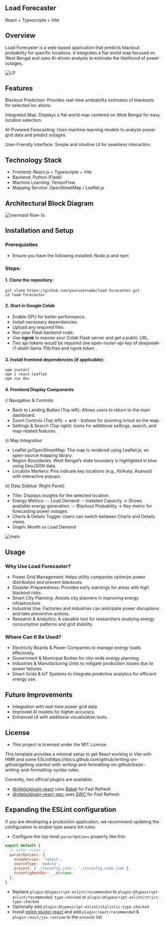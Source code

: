 ## Load Forecaster
React + Typescripte + Vite

## Overview

Load Forecaster is a web-based application that predicts blackout probability for specific locations. It integrates a flat world map focused on West Bengal and uses AI-driven analysis to estimate the likelihood of power outages.

![LP](https://github.com/user-attachments/assets/e9d07046-885c-42fc-b352-e614e29d99b9)

## Features

Blackout Prediction: Provides real-time probability estimates of blackouts for selected loc
ations.

Integrated Map: Displays a flat world map centered on West Bengal for easy location selection.

AI-Powered Forecasting: Uses machine learning models to analyze power grid data and predict outages.

User-Friendly Interface: Simple and intuitive UI for seamless interaction.

## Technology Stack

 - Frontend: React.js + Typescripte + Vite
 - Backend: Python (Flask)
 - Machine Learning: TensorFlow
 - Mapping Service: OpenStreetMap / Leaflet.js

## Architectural Block Diagram

![mermaid-flow-1x](https://github.com/user-attachments/assets/849c1bd4-dca4-4b13-9f2c-5c48329f33a1)

## Installation and Setup

### Prerequisites
- Ensure you have the following installed:
    Node.js and npm
### Steps:
#### 1. Clone the repository:
``` Terminal
git clone https://github.com/yourusername/load-forecaster.git
cd load-forecaster
```
#### 2. Start in Google Colab
- Enable GPU for better performance.
- Install necessary dependencies.
- Upload any required files.
- Run your Flask backend code.
- Use **ngrok** to expose your Colab Flask server and get a public URL.
- Two api tokens would be required one open-router-api key of deepseek-r1-distill-llama-70b:free and ngrok token .

#### 3. Install frontend dependencies (if applicable):
``` Terminal
npm install
npm i react-leaflet
npm run dev
```
#### 4. Frontend Display Components
i) Navigation & Controls
- Back to Landing Button (Top left): Allows users to return to the main dashboard.
- Zoom Controls (Top left): + and - buttons for zooming in/out on the map.
- Settings & Search (Top right): Icons for additional settings, search, and map-related features.

ii) Map Integration
- Leaflet.js/OpenStreetMap: The map is rendered using Leaflet.js, an open-source mapping library.
- Region Boundaries: West Bengal’s state boundary is highlighted in blue using GeoJSON data.
- Location Markers: Pins indicate key locations (e.g., Kolkata, Asansol) with interactive popups.

iii) Data Sidebar (Right Panel)
- Title: Displays insights for the selected location.
- Energy Metrics:
-- Load Demand
-- Installed Capacity → Shows available energy generation.
-- Blackout Probability → Key metric for forecasting power outages.
- Charts & Details Toggle: Users can switch between Charts and Details views.
- Graph: Month vs Load Demand
  
![main](https://github.com/user-attachments/assets/38300449-7b87-4cc4-a414-f1996bbac1e0)
   
## Usage
### Why Use Load Forecaster?
- Power Grid Management: Helps utility companies optimize power distribution and prevent blackouts.
- Disaster Preparedness: Provides early warnings for areas with high blackout risks.
- Smart City Planning: Assists city planners in improving energy infrastructure.
- Industrial Use: Factories and industries can anticipate power disruptions and take preventive actions.
- Research & Analytics: A valuable tool for researchers studying energy consumption patterns and grid stability.

### Where Can It Be Used?
- Electricity Boards & Power Companies to manage energy loads effectively.
- Government & Municipal Bodies for city-wide energy planning.
- Industries & Manufacturing Units to mitigate production losses due to power failures.
- Smart Grids & IoT Systems to integrate predictive analytics for efficient energy use.

## Future Improvements
- Integration with real-time power grid data.
- Improved AI models for higher accuracy.
- Enhanced UI with additional visualization tools.

## License
- This project is licensed under the MIT License.


This template provides a minimal setup to get React working in Vite with HMR and some ESLinthttps://docs.github.com/github/writing-on-github/getting-started-with-writing-and-formatting-on-github/basic-writing-and-formatting-syntax rules.

Currently, two official plugins are available:

- [@vitejs/plugin-react](https://github.com/vitejs/vite-plugin-react/blob/main/packages/plugin-react/README.md) uses [Babel](https://babeljs.io/) for Fast Refresh
- [@vitejs/plugin-react-swc](https://github.com/vitejs/vite-plugin-react-swc) uses [SWC](https://swc.rs/) for Fast Refresh

## Expanding the ESLint configuration

If you are developing a production application, we recommend updating the configuration to enable type aware lint rules:

- Configure the top-level `parserOptions` property like this:

```js
export default {
  // other rules...
  parserOptions: {
    ecmaVersion: 'latest',
    sourceType: 'module',
    project: ['./tsconfig.json', './tsconfig.node.json'],
    tsconfigRootDir: __dirname,
  },
}
```

- Replace `plugin:@typescript-eslint/recommended` to `plugin:@typescript-eslint/recommended-type-checked` or `plugin:@typescript-eslint/strict-type-checked`
- Optionally add `plugin:@typescript-eslint/stylistic-type-checked`
- Install [eslint-plugin-react](https://github.com/jsx-eslint/eslint-plugin-react) and add `plugin:react/recommended` & `plugin:react/jsx-runtime` to the `extends` list
